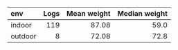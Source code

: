 |env     | Logs| Mean weight| Median weight|
|:-------|----:|-----------:|-------------:|
|indoor  |  119|       87.08|          59.0|
|outdoor |    8|       72.08|          72.8|